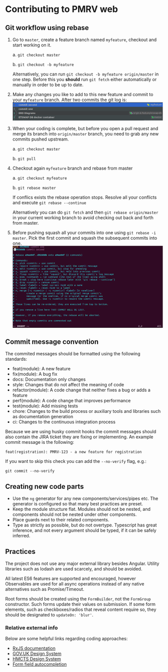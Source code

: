 # Contributing to PMRV web

## Git workflow using rebase

1. Go to `master`, create a feature branch named `myfeature`, checkout and start working
   on it.

   a. `git checkout master`

   b. `git checkout -b myfeature`

   Alternatively, you can run `git checkout -b myfeature origin/master` in one step.
   Before this you **should** run `git fetch` either automatically or manually
   in order to be up to date.

2. Make any changes you like to add to this new feature and commit to your `myfeature`
   branch. After two commits the git log is:
   ![myfeature-commits](images/myfeature-commits.png)

3. When your coding is complete, but before you open a pull request and merge its branch into `origin/master`
   branch, you need to grab any new commits pushed upstream.

   a. `git checkout master`

   b. `git pull`

4. Checkout again `myfeature` branch and rebase from master

   a. `git checkout myfeature`

   b. `git rebase master`

   If conflics exists the rebase operation stops. Resolve all your conflicts and execute `git rebase --continue`

   Alternatively you can do `git fetch` and then `git rebase origin/master` in your current working branch
   to avoid checking out back and forth from master.

5. Before pushing squash all your commits into one using `git rebase -i master`. Pick the first commit
   and squash the subsequent commits into one.
   ![rebase-squash-commits](images/rebase-squash-commits.png)

## Commit message convention

The commited messages should be formatted using the following standards:

- feat(module): A new feature
- fix(module): A bug fix
- docs: Documentation only changes
- style: Changes that do not affect the meaning of code
- refactor(module): A code change that neither fixes a bug or adds a feature
- perf(module): A code change that improves performance
- test(module): Add missing tests
- chore: Changes to the build process or auxiliary tools and libraries such as documentation generation
- ci: Changes to the continuous integration process

Because we are using husky commit hooks the commit messages should also contain the JIRA
ticket they are fixing or implementing. An example commit message is the following:

```
feat(registration): PMRV-123 - a new feature for registration
```

If you want to skip this check you can add the `--no-verify` flag, e.g.:

```shell script
git commit --no-verify
```

## Creating new code parts

- Use the `ng` generator for any new components/services/pipes etc. The generator is configured so that many best practices are preset.
- Keep the module structure flat. Modules should not be nested, and components should not be nested under other components.
- Place guards next to their related components.
- Type as strictly as possible, but do not overtype. Typescript has great inference, and not every argument should be typed, if it can be safely inferred.

## Practices

The project does not use any major external library besides Angular.
Utility libraries such as lodash are used scarcely, and should be avoided.

All latest ES6 features are supported and encouraged, however Observables are used for all async operations instead of any native
alternatives such as Promise/Timeout.

Root forms should be created using the `FormBuilder`, not the `FormGroup` constructor.
Such forms update their values on submission. If some form elements, such as checkboxes/radios that reveal content
require so, they should be designated to `updateOn: 'blur'`.

### Relative external info

Below are some helpful links regarding coding approaches:

- [RxJS documentation](https://rxjs-dev.firebaseapp.com/)
- [GOV.UK Design System](https://design-system.service.gov.uk/)
- [HMCTS Design System](https://hmcts-design-system.herokuapp.com/)
- [Form field autocompletion](https://www.w3.org/TR/html52/sec-forms.html#sec-autofill)
